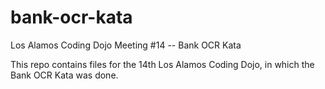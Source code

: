 # bank-ocr-kata
Los Alamos Coding Dojo Meeting #14 -- Bank OCR Kata

This repo contains files for the 14th Los Alamos Coding Dojo, in which the Bank OCR Kata was done.
